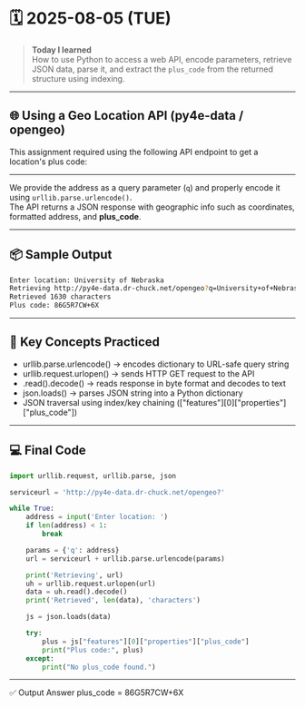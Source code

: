 # 🗓️ 2025-08-05 (TUE)

> **Today I learned**  
How to use Python to access a web API, encode parameters, retrieve JSON data, parse it, and extract the `plus_code` from the returned structure using indexing.

---

## 🌐 Using a Geo Location API (py4e-data / opengeo)

This assignment required using the following API endpoint to get a location's plus code:

---


We provide the address as a query parameter (`q`) and properly encode it using `urllib.parse.urlencode()`.  
The API returns a JSON response with geographic info such as coordinates, formatted address, and **plus_code**.

---

## 📦 Sample Output

```bash
Enter location: University of Nebraska
Retrieving http://py4e-data.dr-chuck.net/opengeo?q=University+of+Nebraska
Retrieved 1630 characters
Plus code: 86G5R7CW+6X
```

---

## 🧠 Key Concepts Practiced
- urllib.parse.urlencode() → encodes dictionary to URL-safe query string
- urllib.request.urlopen() → sends HTTP GET request to the API
- .read().decode() → reads response in byte format and decodes to text
- json.loads() → parses JSON string into a Python dictionary
- JSON traversal using index/key chaining (["features"][0]["properties"]["plus_code"])

---

## 💻 Final Code
```python
import urllib.request, urllib.parse, json

serviceurl = 'http://py4e-data.dr-chuck.net/opengeo?'

while True:
    address = input('Enter location: ')
    if len(address) < 1:
        break

    params = {'q': address}
    url = serviceurl + urllib.parse.urlencode(params)

    print('Retrieving', url)
    uh = urllib.request.urlopen(url)
    data = uh.read().decode()
    print('Retrieved', len(data), 'characters')

    js = json.loads(data)

    try:
        plus = js["features"][0]["properties"]["plus_code"]
        print("Plus code:", plus)
    except:
        print("No plus_code found.")
```

---

✅ Output Answer
plus_code = 86G5R7CW+6X




